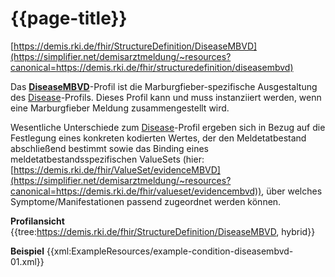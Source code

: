 # {{page-title}}
[https://demis.rki.de/fhir/StructureDefinition/DiseaseMBVD](https://simplifier.net/demisarztmeldung/~resources?canonical=https://demis.rki.de/fhir/structuredefinition/diseasembvd)

Das **[DiseaseMBVD]((https://simplifier.net/demisarztmeldung/~resources?canonical=https://demis.rki.de/fhir/structuredefinition/diseasembvd))**-Profil ist die Marburgfieber-spezifische Ausgestaltung des [Disease](https://simplifier.net/demisarztmeldung/~resources?canonical=https://demis.rki.de/fhir/structuredefinition/disease)-Profils. Dieses Profil kann und muss instanziiert werden, wenn eine Marburgfieber Meldung zusammengestellt wird.

Wesentliche Unterschiede zum [Disease](https://simplifier.net/demisarztmeldung/~resources?canonical=https://demis.rki.de/fhir/structuredefinition/disease)-Profil ergeben sich in Bezug auf die Festlegung eines konkreten kodierten Wertes, der den Meldetatbestand abschließend bestimmt sowie das Binding eines meldetatbestandsspezifischen ValueSets (hier: [https://demis.rki.de/fhir/ValueSet/evidenceMBVD](https://simplifier.net/demisarztmeldung/~resources?canonical=https://demis.rki.de/fhir/valueset/evidencembvd)), über welches Symptome/Manifestationen passend zugeordnet werden können.

**Profilansicht**
{{tree:https://demis.rki.de/fhir/StructureDefinition/DiseaseMBVD, hybrid}}

**Beispiel**
{{xml:ExampleResources/example-condition-diseasembvd-01.xml}}
